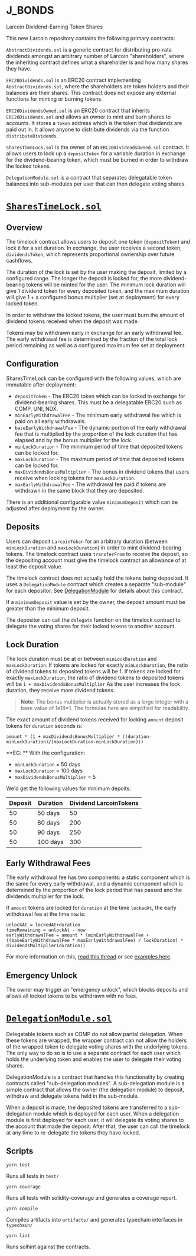 # J_BONDS
Larcoin Dividend-Earning Token Shares 

This new Larcoin repository contains the following primary contracts:




`AbstractDividends.sol` is a generic contract for distributing pro-rata dividends amongst an arbitrary number of Larcoin "shareholders", where the inheriting contract defines what a shareholder is and how many shares they have.

`ERC20Dividends.sol` is an ERC20 contract implementing `AbstractDividends.sol`, where the shareholders are token holders and their balances are their shares. This contract does not expose any external functions for minting or burning tokens.

`ERC20DividendsOwned.sol` is an ERC20 contract that inherits `ERC20Dividends.sol` and allows an owner to mint and burn shares to accounts. It stores a `token` address which is the token that dividends are paid out in. It allows anyone to distribute dividends via the function `distributeDividends`.

`SharesTimeLock.sol` is the owner of an `ERC20DividendsOwned.sol` contract. It allows users to lock up a `depositToken` for a variable duration in exchange for the dividend-bearing token, which must be burned in order to withdraw the locked tokens.

`DelegationModule.sol` is a contract that separates delegatable token balances into sub-modules per user that can then delegate voting shares.

# [`SharesTimeLock.sol`](./contracts/SharesTimeLock.sol)

## Overview

The timelock contract allows users to deposit one token (`depositToken`) and lock it for a set duration. In exchange, the user receives a second token, `dividendsToken`, which represents proportional ownership over future cashflows.

The duration of the lock is set by the user making the deposit, limited by a configured range. The longer the deposit is locked for, the more dividend-bearing tokens will be minted for the user. The minimum lock duration will give 1 dividend token for every deposited token, and the maximum duration will give 1 + a configured bonus multiplier (set at deployment) for every locked token.

In order to withdraw the locked tokens, the user must burn the amount of dividend tokens received when the deposit was made.

Tokens may be withdrawn early in exchange for an early withdrawal fee. The early withdrawal fee is determined by the fraction of the total lock period remaining as well as a configured maximum fee set at deployment.

## Configuration

SharesTimeLock can be configured with the following values, which are immutable after deployment:
- `depositToken` - The ERC20 token which can be locked in exchange for dividend-bearing shares. This must be a delegatable ERC20 such as COMP, UNI, NDX.
- `minEarlyWithdrawalFee` - The minimum early withdrawal fee which is paid on all early withdrawals.
- `baseEarlyWithdrawalFee` - The dynamic portion of the early withdrawal fee that is multiplied by the proportion of the lock duration that has elapsed and by the bonus multiplier for the lock.
- `minLockDuration` - The minimum period of time that deposited tokens can be locked for.
- `maxLockDuration` - The maximum period of time that deposited tokens can be locked for.
- `maxDividendsBonusMultiplier` - The bonus in dividend tokens that users receive when locking tokens for `maxLockDuration`.
- `maxEarlyWithdrawalFee` - The withdrawal fee paid if tokens are withdrawn in the same block that they are deposited.

There is an additional configurable value `minimumDeposit` which can be adjusted after deployment by the owner.

## Deposits

Users can deposit `LarcoinToken` for an arbitrary duration (between `minLockDuration` and `maxLockDuration`) in order to mint dividend-bearing tokens. The timelock contract uses `transferFrom` to receive the deposit, so the depositing account must give the timelock contract an allowance of at least the deposit value.

The timelock contract does not actually hold the tokens being deposited. It uses a `DelegationModule` contract which creates a separate "sub-module" for each depositor. See [DelegationModule](#delegationmodulesol) for details about this contract.

If a `minimumDeposit` value is set by the owner, the deposit amount must be greater than the minimum deposit.

The depositor can call the `delegate` function on the timelock contract to delegate the voting shares for their locked tokens to another account.


## Lock Duration

The lock duration must be at or between `minLockDuration` and `maxLockDuration`. If tokens are locked for exactly `minLockDuration`, the ratio of dividend tokens to deposited tokens will be 1. If tokens are locked for exactly `maxLockDuration`, the ratio of dividend tokens to deposited tokens will be `1 + maxDividendsBonusMultiplier` As the user increases the lock duration, they receive more dividend tokens.

> **Note:** The bonus multiplier is actually stored as a large integer with a base value of 1e18=1. The formulae here are simplified for readability.

The exact amount of dividend tokens received for locking `amount` deposit tokens for `duration` seconds is:

`amount * (1 + maxDividendsBonusMultiplier * ((duration-minLockDuration)/(maxLockDuration-minLockDuration)))`

**EG: **
With the configuration:
- `minLockDuration` = 50 days
- `maxLockDuration` = 100 days
- `maxDividendsBonusMultiplier` = 5

We'd get the following values for minimum depoits:

| Deposit | Duration | Dividend LarcoinTokens |
|---------|----------|-----------------|
| 50      | 50 days  | 50              |
| 50      | 80 days  | 200             |
| 50      | 90 days  | 250             |
| 50      | 100 days | 300             |

## Early Withdrawal Fees
The early withdrawal fee has two components: a static component which is the same for every early withdrawal, and a dynamic component which is determined by the proportion of the lock period that has passed and the dividends multiplier for the lock.

If `amount` tokens are locked for `duration` at the time `lockedAt`, the early withdrawal fee at the time `now` is:
```
unlockAt = lockedAt+duration
timeRemaining = unlockAt - now
earlyWithdrawalFee = amount * (minEarlyWithdrawalFee +  ((baseEarlyWithdrawalFee * maxEarlyWithdrawalFee) / lockDuration) * dividendsMultiplier(duration))
```

For more information on this, [read this thread](https://forum.indexed.finance/t/create-dndx-a-dividends-token-for-indexed-fee-revenue/610/42?u=d1ll0n) or see [examples here](https://docs.google.com/spreadsheets/d/1DSqK2XcjrIDkJ82HUa2alYzfbIDPUqhWvSmtpgASeN4/edit?usp=sharing).

## Emergency Unlock

The owner may trigger an "emergency unlock", which blocks deposits and allows all locked tokens to be withdrawn with no fees.

# [`DelegationModule.sol`](./contracts/base/DelegationModule.sol)

Delegatable tokens such as COMP do not allow partial delegation. When these tokens are wrapped, the wrapper contract can not allow the holders of the wrapped token to delegate voting shares with the underlying tokens. The only way to do so is to use a separate contract for each user which holds the underlying token and enables the user to delegate their voting shares.

DelegationModule is a contract that handles this functionality by creating contracts called "sub-delegation modules". A sub-delegation module is a simple contract that allows the owner (the delegation module) to deposit, withdraw and delegate tokens held in the sub-module.

When a deposit is made, the deposited tokens are transferred to a sub-delegation module which is deployed for each user. When a delegation module is first deployed for each user, it will delegate its voting shares to the account that made the deposit. After that, the user can call the timelock at any time to re-delegate the tokens they have locked.

## Scripts

`yarn test`

Runs all tests in `test/`

`yarn coverage`

Runs all tests with solidity-coverage and generates a coverage report.

`yarn compile`

Compiles artifacts into `artifacts/` and generates typechain interfaces in `typechain/`

`yarn lint`

Runs solhint against the contracts.
